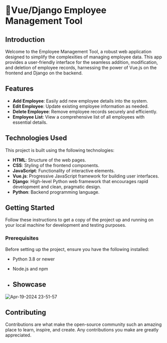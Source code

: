 # 📖Vue/Django Employee Management Tool

## Introduction
Welcome to the Employee Management Tool, a robust web application designed to simplify the complexities of managing employee data. This app provides a user-friendly interface for the seamless addition, modification, and deletion of employee records, harnessing the power of Vue.js on the frontend and Django on the backend.

## Features
- **Add Employee**: Easily add new employee details into the system.
- **Edit Employee**: Update existing employee information as needed.
- **Delete Employee**: Remove employee records securely and efficiently.
- **Employee List**: View a comprehensive list of all employees with essential details.

## Technologies Used
This project is built using the following technologies:
- **HTML**: Structure of the web pages.
- **CSS**: Styling of the frontend components.
- **JavaScript**: Functionality of interactive elements.
- **Vue.js**: Progressive JavaScript framework for building user interfaces.
- **Django**: High-level Python web framework that encourages rapid development and clean, pragmatic design.
- **Python**: Backend programming language.

## Getting Started
Follow these instructions to get a copy of the project up and running on your local machine for development and testing purposes.

### Prerequisites
Before setting up the project, ensure you have the following installed:
- Python 3.8 or newer
- Node.js and npm

- ## Showcase
![Apr-19-2024 23-51-57](https://github.com/jiamliu/Employee_Management_Tool/assets/139939637/56a8d360-b6e3-484f-a3c3-4f3706a2ef1a)

## Contributing
Contributions are what make the open-source community such an amazing place to learn, inspire, and create. Any contributions you make are greatly appreciated.
